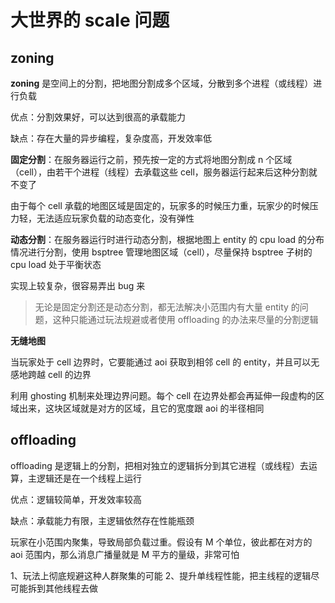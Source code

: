 # 大世界的 scale 问题

## zoning

**zoning** 是空间上的分割，把地图分割成多个区域，分散到多个进程（或线程）进行负载

优点：分割效果好，可以达到很高的承载能力

缺点：存在大量的异步编程，复杂度高，开发效率低

**固定分割**：在服务器运行之前，预先按一定的方式将地图分割成 n 个区域（cell），由若干个进程（线程）去承载这些 cell，服务器运行起来后这种分割就不变了

由于每个 cell 承载的地图区域是固定的，玩家多的时候压力重，玩家少的时候压力轻，无法适应玩家负载的动态变化，没有弹性

**动态分割**：在服务器运行时进行动态分割，根据地图上 entity 的 cpu load 的分布情况进行分割，使用 bsptree 管理地图区域（cell），尽量保持 bsptree 子树的 cpu load 处于平衡状态

实现上较复杂，很容易弄出 bug 来

> 无论是固定分割还是动态分割，都无法解决小范围内有大量 entity 的问题，这种只能通过玩法规避或者使用 offloading 的办法来尽量的分割逻辑

**无缝地图**

当玩家处于 cell 边界时，它要能通过 aoi 获取到相邻 cell 的 entity，并且可以无感地跨越 cell 的边界

利用 ghosting 机制来处理边界问题。每个 cell 在边界处都会再延伸一段虚构的区域出来，这块区域就是对方的区域，且它的宽度跟 aoi 的半径相同

## offloading

offloading 是逻辑上的分割，把相对独立的逻辑拆分到其它进程（或线程）去运算，主逻辑还是在一个线程上运行

优点：逻辑较简单，开发效率较高

缺点：承载能力有限，主逻辑依然存在性能瓶颈

玩家在小范围内聚集，导致局部负载过重。假设有 M 个单位，彼此都在对方的 aoi 范围内，那么消息广播量就是 M 平方的量级，非常可怕

1、玩法上彻底规避这种人群聚集的可能
2、提升单线程性能，把主线程的逻辑尽可能拆到其他线程去做